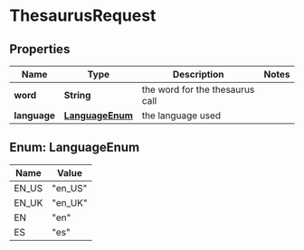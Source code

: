 
# ThesaurusRequest

## Properties
Name | Type | Description | Notes
------------ | ------------- | ------------- | -------------
**word** | **String** | the word for the thesaurus call | 
**language** | [**LanguageEnum**](#LanguageEnum) | the language used | 


<a name="LanguageEnum"></a>
## Enum: LanguageEnum
Name | Value
---- | -----
EN_US | &quot;en_US&quot;
EN_UK | &quot;en_UK&quot;
EN | &quot;en&quot;
ES | &quot;es&quot;



